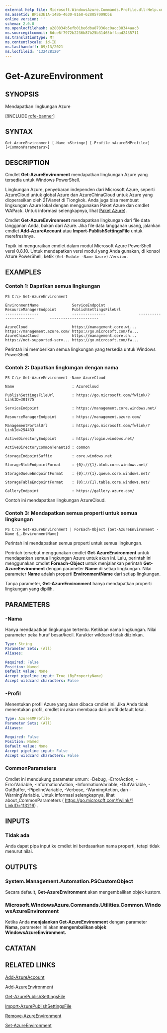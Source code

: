 ```yaml
---
external help file: Microsoft.WindowsAzure.Commands.Profile.dll-Help.xml
ms.assetid: BF5E3E1A-14B6-4630-8168-628057009D5E
online version: ''
schema: 2.0.0
ms.openlocfilehash: a280834b5efb01be6dba87936ec0acc88344aac3
ms.sourcegitcommit: 6dce6f7972b2236b87b25b31465bffaad2435711
ms.translationtype: MT
ms.contentlocale: id-ID
ms.lasthandoff: 09/13/2021
ms.locfileid: "132428120"
---
```

# Get-AzureEnvironment

## SYNOPSIS
Mendapatkan lingkungan Azure

[!INCLUDE [rdfe-banner](../../includes/rdfe-banner.md)]

## SYNTAX

```
Get-AzureEnvironment [-Name <String>] [-Profile <AzureSMProfile>] [<CommonParameters>]
```

## DESCRIPTION
Cmdlet **Get-AzureEnvironment** mendapatkan lingkungan Azure yang tersedia untuk Windows PowerShell.

Lingkungan Azure, penyebaran independen dari Microsoft Azure, seperti AzureCloud untuk global Azure dan AzureChinaCloud untuk Azure yang dioperasikan oleh 21Vianet di Tiongkok.
Anda juga bisa membuat lingkungan Azure lokal dengan menggunakan Paket Azure dan cmdlet WAPack.
Untuk informasi selengkapnya, lihat [Paket Azure](/previous-versions/azure/windows-server-azure-pack/)).

Cmdlet **Get-AzureEnvironment** mendapatkan lingkungan dari file data langganan Anda, bukan dari Azure.
Jika file data langganan usang, jalankan cmdlet **Add-AzureAccount** atau **Import-PublishSettingsFile** untuk merefreshnya.

Topik ini menguraikan cmdlet dalam modul Microsoft Azure PowerShell versi 0.8.10.
Untuk mendapatkan versi modul yang Anda gunakan, di konsol Azure PowerShell, ketik `(Get-Module -Name Azure).Version` .

## EXAMPLES

### Contoh 1: Dapatkan semua lingkungan
```
PS C:\> Get-AzureEnvironment

EnvironmentName               ServiceEndpoint               ResourceManagerEndpoint       PublishSettingsFileUrl
---------------               ---------------               -----------------------       ----------------------

AzureCloud                    https://management.core.wi... https://management.azure.com/ https://go.microsoft.com/fw...
AzureChinaCloud               https://management.core.ch... https://not-supported-serv... https://go.microsoft.com/fw...
```

Perintah ini memberikan semua lingkungan yang tersedia untuk Windows PowerShell.

### Contoh 2: Dapatkan lingkungan dengan nama
```
PS C:\> Get-AzureEnvironment -Name AzureCloud

Name                          : AzureCloud

PublishSettingsFileUrl        : https://go.microsoft.com/fwlink/?LinkID=301775

ServiceEndpoint               : https://management.core.windows.net/

ResourceManagerEndpoint       : https://management.azure.com/

ManagementPortalUrl           : https://go.microsoft.com/fwlink/?LinkId=254433

ActiveDirectoryEndpoint       : https://login.windows.net/

ActiveDirectoryCommonTenantId : common

StorageEndpointSuffix         : core.windows.net

StorageBlobEndpointFormat     : {0}://{1}.blob.core.windows.net/

StorageQueueEndpointFormat    : {0}://{1}.queue.core.windows.net/

StorageTableEndpointFormat    : {0}://{1}.table.core.windows.net/

GalleryEndpoint               : https://gallery.azure.com/
```

Contoh ini mendapatkan lingkungan AzureCloud.

### Contoh 3: Mendapatkan semua properti untuk semua lingkungan
```
PS C:\> Get-AzureEnvironment | ForEach-Object {Get-AzureEnvironment -Name $_.EnvironmentName}
```

Perintah ini mendapatkan semua properti untuk semua lingkungan.

Perintah tersebut menggunakan cmdlet **Get-AzureEnvironment** untuk mendapatkan semua lingkungan Azure untuk akun ini.
Lalu, perintah ini menggunakan cmdlet **Foreach-Object** untuk menjalankan perintah **Get-AzureEnvironment** dengan parameter **Name** di setiap lingkungan.
Nilai parameter **Name** adalah properti **EnvironmentName** dari setiap lingkungan.

Tanpa parameter, **Get-AzureEnvironment** hanya mendapatkan properti lingkungan yang dipilih.

## PARAMETERS

### -Nama
Hanya mendapatkan lingkungan tertentu.
Ketikkan nama lingkungan.
Nilai parameter peka huruf besar/kecil.
Karakter wildcard tidak diizinkan.

```yaml
Type: String
Parameter Sets: (All)
Aliases:

Required: False
Position: Named
Default value: None
Accept pipeline input: True (ByPropertyName)
Accept wildcard characters: False
```

### -Profil
Menentukan profil Azure yang akan dibaca cmdlet ini.
Jika Anda tidak menentukan profil, cmdlet ini akan membaca dari profil default lokal.

```yaml
Type: AzureSMProfile
Parameter Sets: (All)
Aliases:

Required: False
Position: Named
Default value: None
Accept pipeline input: False
Accept wildcard characters: False
```

### CommonParameters
Cmdlet ini mendukung parameter umum: -Debug, -ErrorAction, -ErrorVariable, -InformationAction, -InformationVariable, -OutVariable, -OutBuffer, -PipelineVariable, -Verbose, -WarningAction, dan -WarningVariable. Untuk informasi selengkapnya, lihat about_CommonParameters ( https://go.microsoft.com/fwlink/?LinkID=113216) .

## INPUTS

### Tidak ada
Anda dapat pipa input ke cmdlet ini berdasarkan nama properti, tetapi tidak menurut nilai.

## OUTPUTS

### System.Management.Automation.PSCustomObject
Secara default, **Get-AzureEnvironment** akan mengembalikan objek kustom.

### Microsoft.WindowsAzure.Commands.Utilities.Common.WindowsAzureEnvironment
Ketika Anda **menjalankan Get-AzureEnvironment** dengan parameter **Nama,** parameter ini akan **mengembalikan objek WindowsAzureEnvironment.**

## CATATAN

## RELATED LINKS

[Add-AzureAccount](./Add-AzureAccount.md)

[Add-AzureEnvironment](./Add-AzureEnvironment.md)

[Get-AzurePublishSettingsFile](./Get-AzurePublishSettingsFile.md)

[Import-AzurePublishSettingsFile](./Import-AzurePublishSettingsFile.md)

[Remove-AzureEnvironment](./Remove-AzureEnvironment.md)

[Set-AzureEnvironment](./Set-AzureEnvironment.md)


